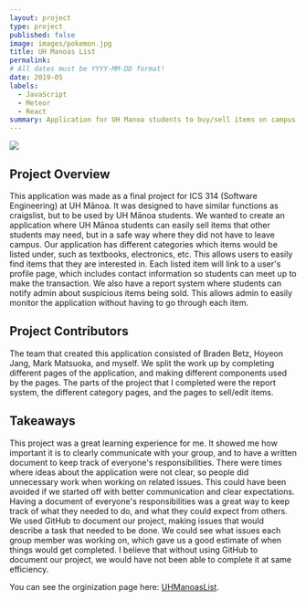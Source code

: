 ```yaml
---
layout: project
type: project
published: false
image: images/pokemon.jpg
title: UH Manoas List
permalink: 
# All dates must be YYYY-MM-DD format!
date: 2019-05
labels:
  - JavaScript
  - Meteor
  - React
summary: Application for UH Manoa students to buy/sell items on campus.
---
```



<img class="ui centered image" src="../images/UHML-Login.png">

## Project Overview

This application was made as a final project for ICS 314 (Software Engineering) at UH Mānoa. It was designed to have similar functions as craigslist, but to be used by UH Mānoa students. We wanted to create an application where UH Mānoa students can easily sell items that other students may need, but in a safe way where they did not have to leave campus. Our application has different categories which items would be listed under, such as textbooks, electronics, etc. This allows users to easily find items that they are interested in. Each listed item will link to a user's profile page, which includes contact information so students can meet up to make the transaction. We also have a report system where students can notify admin about suspicious items being sold. This allows admin to easily monitor the application without having to go through each item. 

## Project Contributors

The team that created this application consisted of Braden Betz, Hoyeon Jang, Mark Matsuoka, and myself. We split the work up by completing different pages of the application, and making different components used by the pages. The parts of the project that I completed were the report system, the different category pages, and the pages to sell/edit items. 

## Takeaways

This project was a great learning experience for me. It showed me how important it is to clearly communicate with your group, and to have a written document to keep track of everyone's responsibilities. There were times where ideas about the application were not clear, so people did unnecessary work when working on related issues. This could have been avoided if we started off with better communication and clear expectations. Having a document of everyone's responsibilities was a great way to keep track of what they needed to do, and what they could expect from others. We used GitHub to document our project, making issues that would describe a task that needed to be done. We could see what issues each group member was working on, which gave us a good estimate of when things would get completed. I believe that without using GitHub to document our project, we would have not been able to complete it at same efficiency. 


You can see the orginization page here: [UHManoasList](https://uhmanoaslist.github.io/).
